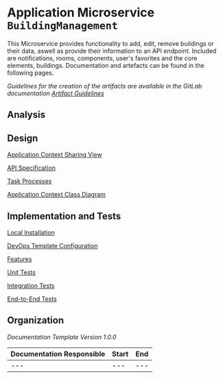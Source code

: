 # Application Microservice **`BuildingManagement`** 

This Microservice provides functionality to add, edit, remove buildings or their data, aswell as provide their information to an API endpoint. Included are notifications, rooms, components, user's favorites and the core elements, buildings. Documentation and artefacts can be found in the following pages.

*Guidelines for the creation of the artifacts are available in the GitLab documentation [Artifact Guidelines](https://git.scc.kit.edu/cm-tm/cm-team/1-1.cmdocumentation/3.artifactguidelines)*

## Analysis



## Design

[Application Context Sharing View](pages/application_context_sharing_view.md)

[API Specification](api/building.proto) 

[Task Processes](pages/task_processes.md) 

[Application Context Class Diagram](pages/application_context_class_diagram.md) 

## Implementation and Tests

 [Local Installation](pages/installation.md)

 [DevOps Template Configuration](pages/devops.md)

 [Features](pages/features.md)

 [Unit Tests](pages/unit_tests.md)

 [Integration Tests](pages/integration_tests.md)

 [End-to-End Tests](pages/end-to-end-tests.md) 


## Organization

*Documentation Template Version 1.0.0*

| Documentation Responsible | Start | End  |
| ------------------------- | ----- | ---- |
| ---                       | ---   | ---  |


